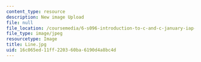 ```yaml
---
content_type: resource
description: New image Upload
file: null
file_location: /coursemedia/6-s096-introduction-to-c-and-c-january-iap-2013/16c065ed11ff220360ba6190d4a8bc4d_Line.jpg
file_type: image/jpeg
resourcetype: Image
title: Line.jpg
uid: 16c065ed-11ff-2203-60ba-6190d4a8bc4d
---
```

